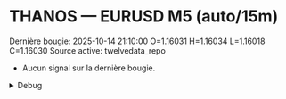 # THANOS — EURUSD M5 (auto/15m)
Dernière bougie: 2025-10-14 21:10:00  O=1.16031  H=1.16034  L=1.16018  C=1.16030
Source active: twelvedata_repo

- Aucun signal sur la dernière bougie.

<details><summary>Debug</summary>

- TD_API_KEY manquant.

</details>